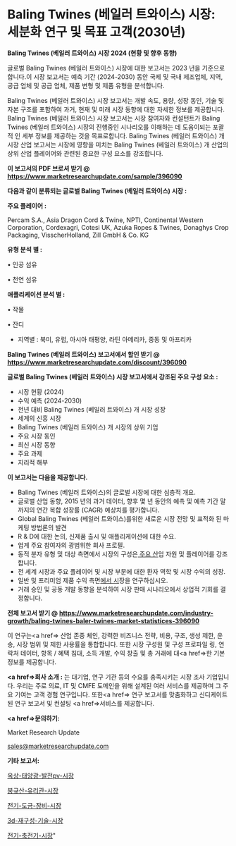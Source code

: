 # Baling Twines (베일러 트와이스) 시장: 세분화 연구 및 목표 고객(2030년)

<strong>Baling Twines (베일러 트와이스) 시장 2024 (현황 및 향후 동향)</strong>

글로벌 Baling Twines (베일러 트와이스) 시장에 대한 보고서는 2023 년을 기준으로합니다.이 시장 보고서는 예측 기간 (2024-2030) 동안 국제 및 국내 제조업체, 지역, 공급 업체 및 공급 업체, 제품 변형 및 제품 유형을 분석합니다.

Baling Twines (베일러 트와이스) 시장 보고서는 개발 속도, 용량, 성장 동인, 기술 및 자본 구조를 포함하여 과거, 현재 및 미래 시장 동향에 대한 자세한 정보를 제공합니다. Baling Twines (베일러 트와이스) 시장 보고서는 시장 참여자와 컨설턴트가 Baling Twines (베일러 트와이스) 시장의 진행중인 시나리오를 이해하는 데 도움이되는 포괄적 인 세부 정보를 제공하는 것을 목표로합니다. Baling Twines (베일러 트와이스) 개 시장 산업 보고서는 시장에 영향을 미치는 Baling Twines (베일러 트와이스) 개 산업의 상위 산업 플레이어와 관련된 중요한 구성 요소를 강조합니다.



<strong>이 보고서의 PDF 브로셔 받기 @ <a href=https://www.marketresearchupdate.com/sample/396090>https://www.marketresearchupdate.com/sample/396090</a></strong>



<strong>다음과 같이 분류되는 글로벌 Baling Twines (베일러 트와이스) 시장 :</strong>



<strong>주요 플레이어 :</strong>

Percam S.A., Asia Dragon Cord & Twine, NPTI, Continental Western Corporation, Cordexagri, Cotesi UK, Azuka Ropes & Twines, Donaghys Crop Packaging, VisscherHolland, Zill GmbH & Co. KG



<strong>유형 분석 별 :</strong>

• 인공 섬유

• 천연 섬유



<strong>애플리케이션 분석 별 :</strong>

• 작물

• 잔디

<ul>
  <li>지역별 : 북미, 유럽, 아시아 태평양, 라틴 아메리카, 중동 및 아프리카</li>
</ul>


<strong>Baling Twines (베일러 트와이스) 보고서에서 할인 받기 @ <a href=https://www.marketresearchupdate.com/discount/396090>https://www.marketresearchupdate.com/discount/396090</a></strong>



<strong>글로벌 Baling Twines (베일러 트와이스) 시장 보고서에서 강조된 주요 구성 요소 :</strong>
<ul>
  <li>시장 현황 (2024)</li>
  <li>수익 예측 (2024-2030)</li>
  <li>전년 대비 Baling Twines (베일러 트와이스) 개 시장 성장</li>
  <li>세계의 신흥 시장</li>
  <li>Baling Twines (베일러 트와이스) 개 시장의 상위 기업</li>
  <li>주요 시장 동인</li>
  <li>최신 시장 동향</li>
  <li>주요 과제</li>
  <li>지리적 해부</li>
</ul>


<strong>이 보고서는 다음을 제공합니다.</strong>
<ul>
  <li>Baling Twines (베일러 트와이스)의 글로벌 시장에 대한 심층적 개요.</li>
  <li>글로벌 산업 동향, 2015 년의 과거 데이터, 향후 몇 년 동안의 예측 및 예측 기간 말까지의 연간 복합 성장률 (CAGR) 예상치를 평가합니다.</li>
  <li>Global Baling Twines (베일러 트와이스)를위한 새로운 시장 전망 및 표적화 된 마케팅 방법론의 발견</li>
  <li>R &amp; D에 대한 논의, 신제품 출시 및 애플리케이션에 대한 수요.</li>
  <li>업계 주요 참여자의 광범위한 회사 프로필.</li>
  <li>동적 분자 유형 및 대상 측면에서 시장의 구성은<a href=> 주요 산</a>업 자원 및 플레이어를 강조합니다.</li>
  <li>전 세계 시장과 주요 플레이어 및 시장 부문에 대한 환자 역학 및 시장 수익의 성장.</li>
  <li>일반 및 프리미엄 제품 수익 측면<a href=>에서 시</a>장을 연구하십시오.</li>
  <li>거래 승인 및 공동 개발 동향을 분석하여 시장 판매 시나리오에서 상업적 기회를 결정합니다.</li>
</ul>



<strong>전체 보고서 받기 @ <a href=https://www.marketresearchupdate.com/industry-growth/baling-twines-baler-twines-market-statistices-396090>https://www.marketresearchupdate.com/industry-growth/baling-twines-baler-twines-market-statistices-396090</a></strong>

이 연구는<a href=> 산업 존중</a> 체인, 강력한 비즈니스 전략, 비용, 구조, 생성 제한, 운송, 시장 범위 및 제한 사용률을 통합합니다. 또한 시장 구성원 및 구성 프로파일 링, 연락처 데이터, 항목 / 혜택 침대, 소득 개발, 수익 창출 및 총 거래에 대<a href=>한 기본 </a>정보를 제공합니다.



<strong><a href=>회사 소</a>개 :</strong>
는 대기업, 연구 기관 등의 수요를 충족시키는 시장 조사 기업입니다. 우리는 주로 의료, IT 및 CMFE 도메인을 위해 설계된 여러 서비스를 제공하며 그 주요 기여는 고객 경험 연구입니다. 또한<a href=> 연구 보</a>고서를 맞춤화하고 신디케이트 된 연구 보고서 및 컨설팅 <a href=>서비스</a>를 제공합니다.



<strong><a href=>문의하기:</a></strong>

Market Research Update

sales@marketresearchupdate.com



<strong>기타 보고서:</strong>

<a href=https://www.linkedin.com/pulse/옥상-태양광-발전pv-시장-세분화-연구-및-목표-고객2029년-analytics-alchemy-360-analysis/>옥상-태양광-발전pv-시장</a>

<a href=https://www.linkedin.com/pulse/붕규산-유리관-시장-현재-및-미래-성장-2029-survey-spotlight-pro-24-analysis-zer5f/>붕규산-유리관-시장</a>

<a href=https://www.linkedin.com/pulse/전기-도금-장비-시장-세분화-연구-및-목표-고객2029년-analytics-avenue-adventures-24-ana-w2vif/>전기-도금-장비-시장</a>

<a href=https://www.linkedin.com/pulse/3d-재구성-기술-시장-세분화-연구-및-목표-고객2030년-consumer-connection-chronicles-24--vzgvf/>3d-재구성-기술-시장</a>

<a href=https://www.linkedin.com/pulse/전기-축전기-시장-진입-전략-및-위험-평가2029년-consumer-connection-chronicles-24--nrr4f/>전기-축전기-시장</a>"
